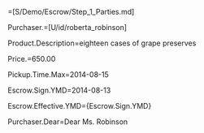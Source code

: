 =[S/Demo/Escrow/Step_1_Parties.md]

Purchaser.=[U/id/roberta_robinson]

Product.Description=eighteen cases of grape preserves

Price.$=$650.00

Pickup.Time.Max=2014-08-15
		  
Escrow.Sign.YMD=2014-08-13

Escrow.Effective.YMD={Escrow.Sign.YMD}

Purchaser.Dear=Dear Ms. Robinson